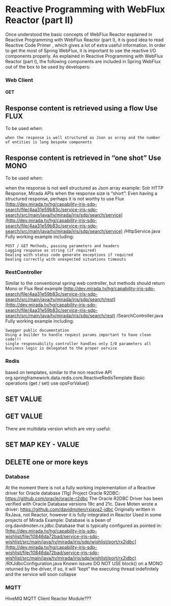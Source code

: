 # Reactive Programming with WebFlux Reactor (part II)

Once understood the basic concepts of WebFlux Reactor explained in Reactive Programming with WebFlux Reactor (part I), it is good idea to
read Reactive Code Primer , which gives a lot of extra useful information.
In order to get the most of Spring WebFlux, it is important to use the reactive I/O components properly.
As explained in Reactive Programming with WebFlux Reactor (part I), the following components are included in Spring WebFlux out of the box to
be used by developers:

### Web Client

#### GET

## Response content is retrieved using a flow Use FLUX

To be used when:

```
when the response is well structured as Json as array and the number of entities is long bespoke components
```
## Response content is retrieved in “one shot” Use MONO

To be used when:

when the response is not well structured as Json array example: Solr HTTP Response, Mirada APIs
when the response size is “short”: Even having a structured response, perhaps it is not worthy to use Flux
[http://dev.mirada.tv/hg/capability-iris-sdp-search/file/4aa31e59b83c/service-iris-sdp-search/src/main/java/tv/mirada/iris/sdp/search/service](http://dev.mirada.tv/hg/capability-iris-sdp-search/file/4aa31e59b83c/service-iris-sdp-search/src/main/java/tv/mirada/iris/sdp/search/service)
/HttpService.java
Fully working example including:

```
POST / GET Methods, passing parameters and headers
Logging response as string (if required)
Dealing with status code generate exceptions if required
Dealing correctly with unexpected situations timeouts
```
### RestController

Similar to the conventional spring web controller, but methods should return Mono or Flux
Real example
[http://dev.mirada.tv/hg/capability-iris-sdp-search/file/4aa31e59b83c/service-iris-sdp-search/src/main/java/tv/mirada/iris/sdp/search/rest](http://dev.mirada.tv/hg/capability-iris-sdp-search/file/4aa31e59b83c/service-iris-sdp-search/src/main/java/tv/mirada/iris/sdp/search/rest)
/SearchController.java
Fully working example including:

```
Swagger public documentation
Using a builder to handle request params important to have clean code!!!
single responsability controller handles only I/O parameters all business logic is delegated to the proper service
```
### Redis

based on templates, similar to the non reactive API
org.springframework.data.redis.core.ReactiveRedisTemplate
Basic operations (get / set) use opsForValue()

## SET VALUE

## GET VALUE

There are multidata version which are very useful:


## SET MAP KEY - VALUE

## DELETE one or more keys

### Database

At the moment there is not a fully working implementation of a Reactive driver for Oracle database (11g)
Project Oracle R2DBC: https://github.com/oracle/oracle-r2dbc The Oracle R2DBC Driver has been verified with Oracle Database versions
19c and 21c.
Dave Moten wrote a driver: https://github.com/davidmoten/rxjava2-jdbc
Originally written in RxJava, not Reactor, however it is fully integrated in Reactor
Used in some projects of Mirada
Example:
Database is a bean of org.davidmoten.rx.jdbc.Database that is typically configured as pointed in:
[http://dev.mirada.tv/hg/capability-iris-sdp-wishlist/file/10846da72bad/service-iris-sdp-wishlist/src/main/java/tv/mirada/iris/sdp/wishlist/port/rx2jdbc](http://dev.mirada.tv/hg/capability-iris-sdp-wishlist/file/10846da72bad/service-iris-sdp-wishlist/src/main/java/tv/mirada/iris/sdp/wishlist/port/rx2jdbc)
/RXJdbcConfiguration.java
Known issues
DO NOT USE block() on a MONO returned by the driver, if so, it will “kept” the executing thread indefinitely and the service will soon
collapse

### MQTT

HiveMQ MQTT Client Reactor Module???


